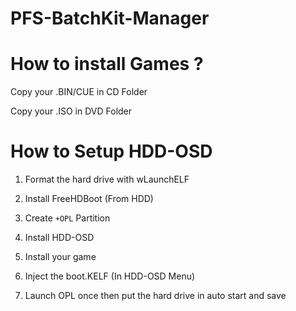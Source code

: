 # PFS-BatchKit-Manager



# How to install Games ?
Copy your .BIN/CUE in CD Folder

Copy your .ISO in DVD Folder


# How to Setup HDD-OSD
1) Format the hard drive with wLaunchELF

2) Install FreeHDBoot (From HDD)

3) Create `+OPL` Partition

4) Install HDD-OSD

5) Install your game

6) Inject the boot.KELF (In HDD-OSD Menu)

7) Launch OPL once then put the hard drive in auto start and save
